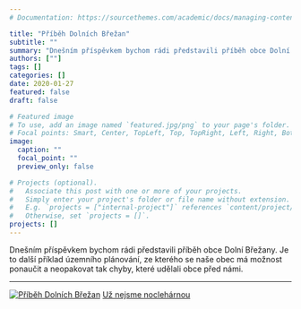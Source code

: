 ```yaml
---
# Documentation: https://sourcethemes.com/academic/docs/managing-content/

title: "Příběh Dolních Břežan"
subtitle: ""
summary: "Dnešním příspěvkem bychom rádi představili příběh obce Dolní Břežany. Je to další příklad územního plánování, ze kterého se naše obec má možnost ponaučit a neopakovat tak chyby, které udělali obce před námi."
authors: [""]
tags: []
categories: []
date: 2020-01-27
featured: false
draft: false

# Featured image
# To use, add an image named `featured.jpg/png` to your page's folder.
# Focal points: Smart, Center, TopLeft, Top, TopRight, Left, Right, BottomLeft, Bottom, BottomRight.
image:
  caption: ""
  focal_point: ""
  preview_only: false

# Projects (optional).
#   Associate this post with one or more of your projects.
#   Simply enter your project's folder or file name without extension.
#   E.g. `projects = ["internal-project"]` references `content/project/deep-learning/index.md`.
#   Otherwise, set `projects = []`.
projects: []
---
```


Dnešním příspěvkem bychom rádi představili příběh obce Dolní Břežany. Je to další příklad územního plánování, ze kterého se naše obec má možnost ponaučit a neopakovat tak chyby, které udělali obce před námi. 

---

[![Příběh Dolních Břežan](/img/Pribeh_Dolnich_Brezan.png "Příběh Dolních Břežan")](https://www.lidovky.cz/nazory/starostove-pisi-noviny-dolni-brezany-starosta-michalik.A150519_211045_ln_nazory_jhe)
[Už nejsme noclehárnou](https://www.lidovky.cz/nazory/starostove-pisi-noviny-dolni-brezany-starosta-michalik.A150519_211045_ln_nazory_jhe)
